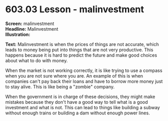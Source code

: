 # 603.03 Lesson - malinvestment

**Screen:** malinvestment\
**Headline:** Malinvestment\
**Illustration:**

**Text:** Malinvestment is when the prices of things are not accurate, which leads to money being put into things that are not very productive. This happens because it is hard to predict the future and make good choices about what to do with money.&#x20;

When the market is not working correctly, it is like trying to use a compass when you are not sure where you are. An example of this is when companies can't pay back their loans and have to borrow more money just to stay alive. This is like being a "zombie" company.&#x20;

When the government is in charge of these decisions, they might make mistakes because they don't have a good way to tell what is a good investment and what is not. This can lead to things like building a subway without enough trains or building a dam without enough power lines.

